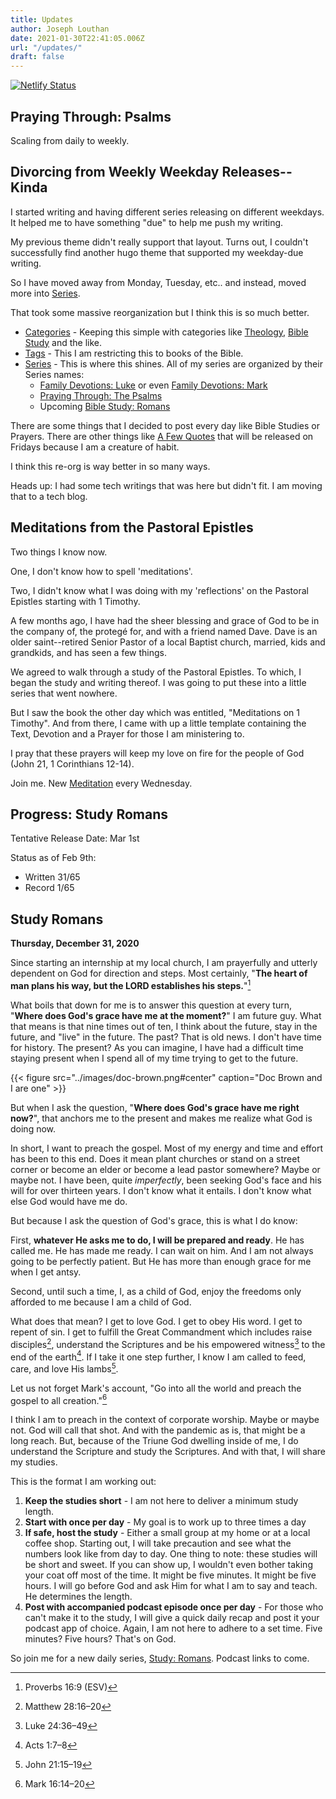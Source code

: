 ```yaml
---
title: Updates
author: Joseph Louthan
date: 2021-01-30T22:41:05.006Z
url: "/updates/"
draft: false
---
```


[![Netlify Status](https://api.netlify.com/api/v1/badges/68eb3540-2cf6-42c3-be87-cac7f1289a57/deploy-status)](https://app.netlify.com/sites/festive-hopper-1abe84/deploys)

## Praying Through: Psalms

Scaling from daily to weekly.

## Divorcing from Weekly Weekday Releases--Kinda

I started writing and having different series releasing on different weekdays. It helped me to have something "due" to help me push my writing.

My previous theme didn't really support that layout. Turns out, I couldn't successfully find another hugo theme that supported my weekday-due writing.

So I have moved away from Monday, Tuesday, etc.. and instead, moved more into [Series](/series/).

That took some massive reorganization but I think this is so much better.

* [Categories](/categories/) - Keeping this simple with categories like [Theology](/categories/theology/), [Bible Study](/categories/bible-study/) and the like.
* [Tags](/tags/) - This I am restricting this to books of the Bible.
* [Series](/series/) - This is where this shines. All of my series are organized by their Series names:
  * [Family Devotions: Luke](/series/family-devotions-luke/) or even [Family Devotions: Mark](/series/family-devotions-mark/)
  * [Praying Through: The Psalms](/series/praying-through-psalms/)
  * Upcoming [Bible Study: Romans](/series/bible-study-romans/)

There are some things that I decided to post every day like Bible Studies or Prayers. There are other things like [A Few Quotes](/series/a-few-quotes/) that will be released on Fridays because I am a creature of habit.

I think this re-org is way better in so many ways.

Heads up: I had some tech writings that was here but didn't fit. I am moving that to a tech blog.

## Meditations from the Pastoral Epistles

Two things I know now.

One, I don't know how to spell 'meditations'.

Two, I didn't know what I was doing with my 'reflections' on the Pastoral Epistles starting with 1 Timothy.

A few months ago, I have had the sheer blessing and grace of God to be in the company of, the protegé for, and with a friend named Dave. Dave is an older saint--retired Senior Pastor of a local Baptist church, married, kids and grandkids, and has seen a few things.

We agreed to walk through a study of the Pastoral Epistles. To which, I began the study and writing thereof. I was going to put these into a little series that went nowhere.

But I saw the book the other day which was entitled, "Meditations on 1 Timothy". And from there, I came with up a little template containing the Text, Devotion and a Prayer for those I am ministering to.

I pray that these prayers will keep my love on fire for the people of God (John 21, 1 Corinthians 12-14).

Join me. New [Meditation](/series/meditations-pastoral-epistles/) every Wednesday.

## Progress: Study Romans

Tentative Release Date: Mar 1st

Status as of Feb 9th:

- Written 31/65
- Record 1/65

## Study Romans

**Thursday, December 31, 2020**

Since starting an internship at my local church, I am prayerfully and utterly dependent on God for direction and steps. Most certainly, "**The heart of man plans his way, but the LORD establishes his steps.**"[^1]

What boils that down for me is to answer this question at every turn, "**Where does God's grace have me at the moment?**" I am future guy. What that means is that nine times out of ten, I think about the future, stay in the future, and "live" in the future. The past? That is old news. I don't have time for history. The present? As you can imagine, I have had a difficult time staying present when I spend all of my time trying to get to the future.


{{< figure src="../images/doc-brown.png#center" caption="Doc Brown and I are one" >}}

But when I ask the question, "**Where does God's grace have me right now?**", that anchors me to the present and makes me realize what God is doing now.

In short, I want to preach the gospel. Most of my energy and time and effort has been to this end. Does it mean plant churches or stand on a street corner or become an elder or become a lead pastor somewhere? Maybe or maybe not. I have been, quite *imperfectly*, been seeking God's face and his will for over thirteen years. I don't know what it entails. I don't know what else God would have me do.

But because I ask the question of God's grace, this is what I do know:

First, **whatever He asks me to do, I will be prepared and ready**. He has called me. He has made me ready. I can wait on him. And I am not always going to be perfectly patient. But He has more than enough grace for me when I get antsy.

Second, until such a time, I, as a child of God, enjoy the freedoms only afforded to me because I am a child of God.

What does that mean? I get to love God. I get to obey His word. I get to repent of sin. I get to fulfill the Great Commandment which includes raise disciples[^2], understand the Scriptures and be his empowered witness[^4] to the end of the earth[^5]. If I take it one step further, I know I am called to feed, care, and love His lambs[^6].

Let us not forget Mark's account, "Go into all the world and preach the gospel to all creation."[^3]

I think I am to preach in the context of corporate worship. Maybe or maybe not. God will call that shot. And with the pandemic as is, that might be a long reach. But, because of the Triune God dwelling inside of me, I do understand the Scripture and study the Scriptures. And with that, I will share my studies.

This is the format I am working out:

1. **Keep the studies short** - I am not here to deliver a minimum study length.
2. **Start with once per day** - My goal is to work up to three times a day
3. **If safe, host the study** - Either a small group at my home or at a local coffee shop. Starting out, I will take precaution and see what the numbers look like from day to day. One thing to note: these studies will be short and sweet. If you can show up, I wouldn't even bother taking your coat off most of the time. It might be five minutes. It might be five hours. I will go before God and ask Him for what I am to say and teach.  He determines the length.
4. **Post with accompanied podcast episode once per day** - For those who can't make it to the study, I will give a quick daily recap and post it your podcast app of choice.  Again, I am not here to adhere to a set time. Five minutes? Five hours? That's on God.

So join me for a new daily series, [Study: Romans](https://theologic.us/tags/bible-study-romans/). Podcast links to come.

[^1]: Proverbs 16:9 (ESV)
[^2]: Matthew 28:16–20
[^3]: Mark 16:14–20
[^4]: Luke 24:36–49
[^5]: Acts 1:7–8
[^6]: John 21:15–19
